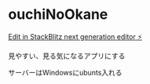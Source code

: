 # ouchiNoOkane

[Edit in StackBlitz next generation editor ⚡️](https://stackblitz.com/~/github.com/rYagi/ouchiNoOkane)

見やすい、見る気になるアプリにする

サーバーはWindowsにubunts入れる

